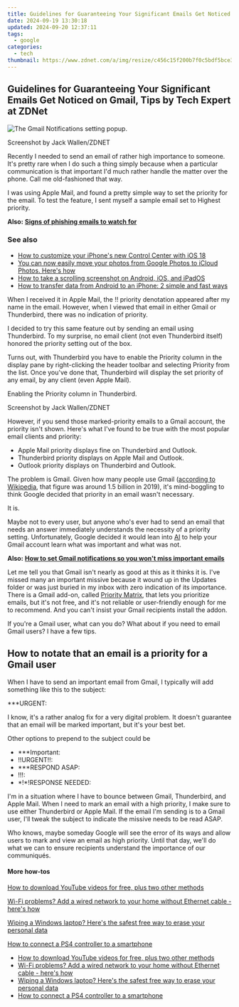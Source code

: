 ```yaml
---
title: Guidelines for Guaranteeing Your Significant Emails Get Noticed on Gmail, Tips by Tech Expert at ZDNet
date: 2024-09-19 13:30:18
updated: 2024-09-20 12:37:11
tags:
  - google
categories:
  - tech
thumbnail: https://www.zdnet.com/a/img/resize/c456c15f200b7f0c5bdf5bce3c7ff5fd924bf639/2023/01/24/fe174dfd-637e-4e55-aa58-4682551d89c6/gmailnotify2.jpg?width=278&height=156&fit=crop&auto=webp
---
```


## Guidelines for Guaranteeing Your Significant Emails Get Noticed on Gmail, Tips by Tech Expert at ZDNet

![The Gmail Notifications setting popup.](https://www.zdnet.com/a/img/resize/43508b241972e5083d892ea8cb44819830aaab8e/2023/01/24/fe174dfd-637e-4e55-aa58-4682551d89c6/gmailnotify2.jpg?auto=webp&width=1280)

Screenshot by Jack Wallen/ZDNET

Recently I needed to send an email of rather high importance to someone. It's pretty rare when I do such a thing simply because when a particular communication is that important I'd much rather handle the matter over the phone. Call me old-fashioned that way.

I was using Apple Mail, and found a pretty simple way to set the priority for the email. To test the feature, I sent myself a sample email set to Highest priority. 

**Also:** [**Signs of phishing emails to watch for**](https://www.zdnet.com/article/what-is-phishing-how-to-protect-yourself-from-scam-emails-and-more/) 

### See also

* [How to customize your iPhone's new Control Center with iOS 18](https://www.zdnet.com/article/how-to-customize-your-iphones-new-control-center-with-ios-18/)
* [You can now easily move your photos from Google Photos to iCloud Photos. Here's how](https://www.zdnet.com/article/you-can-now-easily-move-your-photos-from-google-photos-to-icloud-photos-heres-how/)
* [How to take a scrolling screenshot on Android, iOS, and iPadOS](https://www.zdnet.com/article/how-to-take-a-scrolling-screenshot-on-android-ios-and-ipados/)
* [How to transfer data from Android to an iPhone: 2 simple and fast ways](https://www.zdnet.com/article/how-to-transfer-data-from-android-to-an-iphone/)

When I received it in Apple Mail, the !! priority denotation appeared after my name in the email. However, when I viewed that email in either Gmail or Thunderbird, there was no indication of priority.

I decided to try this same feature out by sending an email using Thunderbird. To my surprise, no email client (not even Thunderbird itself) honored the priority setting out of the box. 

Turns out, with Thunderbird you have to enable the Priority column in the display pane by right-clicking the header toolbar and selecting Priority from the list. Once you've done that, Thunderbird will display the set priority of any email, by any client (even Apple Mail).

Enabling the Priority column in Thunderbird.

Screenshot by Jack Wallen/ZDNET

However, if you send those marked-priority emails to a Gmail account, the priority isn't shown. Here's what I've found to be true with the most popular email clients and priority:

* Apple Mail priority displays fine on Thunderbird and Outlook.
* Thunderbird priority displays on Apple Mail and Outlook.
* Outlook priority displays on Thunderbird and Outlook.

The problem is Gmail. Given how many people use Gmail ([according to Wikipedia](https://en.wikipedia.org/wiki/Gmail), that figure was around 1.5 billion in 2019), it's mind-boggling to think Google decided that priority in an email wasn't necessary.

It is.

Maybe not to every user, but anyone who's ever had to send an email that needs an answer immediately understands the necessity of a priority setting. Unfortunately, Google decided it would lean into [AI](https://www.zdnet.com/topic/artificial-intelligence/) to help your Gmail account learn what was important and what was not.

**Also:** [**How to set Gmail notifications so you won't miss important emails**](https://www.zdnet.com/home-and-office/work-life/how-to-set-the-gmail-app-email-notifications-so-you-never-miss-an-email/)

Let me tell you that Gmail isn't nearly as good at this as it thinks it is. I've missed many an important missive because it wound up in the Updates folder or was just buried in my inbox with zero indication of its importance. There is a Gmail add-on, called [Priority Matrix](https://workspace.google.com/marketplace/app/priority%5Fmatrix%5Ffor%5Fgmail/340828899668), that lets you prioritize emails, but it's not free, and it's not reliable or user-friendly enough for me to recommend. And you can't insist your Gmail recipients install the addon. 

If you're a Gmail user, what can you do? What about if you need to email Gmail users? I have a few tips.

## How to notate that an email is a priority for a Gmail user

When I have to send an important email from Gmail, I typically will add something like this to the subject:

***URGENT:

I know, it's a rather analog fix for a very digital problem. It doesn't guarantee that an email will be marked important, but it's your best bet.

Other options to prepend to the subject could be

* \*\*\*Important:
* !!URGENT!!:
* \*\*\*RESPOND ASAP:
* !!!:
* \*!\*!RESPONSE NEEDED:

I'm in a situation where I have to bounce between Gmail, Thunderbird, and Apple Mail. When I need to mark an email with a high priority, I make sure to use either Thunderbird or Apple Mail. If the email I'm sending is to a Gmail user, I'll tweak the subject to indicate the missive needs to be read ASAP.

Who knows, maybe someday Google will see the error of its ways and allow users to mark and view an email as high priority. Until that day, we'll do what we can to ensure recipients understand the importance of our communiqués.

#### More how-tos

[How to download YouTube videos for free, plus two other methods](https://www.zdnet.com/article/how-to-download-youtube-videos-for-free-plus-two-other-methods/ "How to download YouTube videos for free, plus two other methods")

[Wi-Fi problems? Add a wired network to your home without Ethernet cable - here's how](https://www.zdnet.com/article/wi-fi-problems-how-to-add-a-wired-network-to-your-home-without-ethernet-cable/ "Wi-Fi problems? Add a wired network to your home without Ethernet cable - here's how")

[Wiping a Windows laptop? Here's the safest free way to erase your personal data](https://www.zdnet.com/article/wiping-a-windows-laptop-heres-the-safest-free-way-to-erase-your-personal-data/ "Wiping a Windows laptop? Here's the safest free way to erase your personal data")

[How to connect a PS4 controller to a smartphone](https://www.zdnet.com/article/how-to-connect-a-ps4-controller-to-a-smartphone/ "How to connect a PS4 controller to a smartphone")

* [How to download YouTube videos for free, plus two other methods](https://www.zdnet.com/article/how-to-download-youtube-videos-for-free-plus-two-other-methods/ "How to download YouTube videos for free, plus two other methods")
* [Wi-Fi problems? Add a wired network to your home without Ethernet cable - here's how](https://www.zdnet.com/article/wi-fi-problems-how-to-add-a-wired-network-to-your-home-without-ethernet-cable/ "Wi-Fi problems? Add a wired network to your home without Ethernet cable - here's how")
* [Wiping a Windows laptop? Here's the safest free way to erase your personal data](https://www.zdnet.com/article/wiping-a-windows-laptop-heres-the-safest-free-way-to-erase-your-personal-data/ "Wiping a Windows laptop? Here's the safest free way to erase your personal data")
* [How to connect a PS4 controller to a smartphone](https://www.zdnet.com/article/how-to-connect-a-ps4-controller-to-a-smartphone/ "How to connect a PS4 controller to a smartphone")

<ins class="adsbygoogle"
     style="display:block"
     data-ad-format="autorelaxed"
     data-ad-client="ca-pub-7571918770474297"
     data-ad-slot="1223367746"></ins>



<ins class="adsbygoogle"
     style="display:block"
     data-ad-client="ca-pub-7571918770474297"
     data-ad-slot="8358498916"
     data-ad-format="auto"
     data-full-width-responsive="true"></ins>
